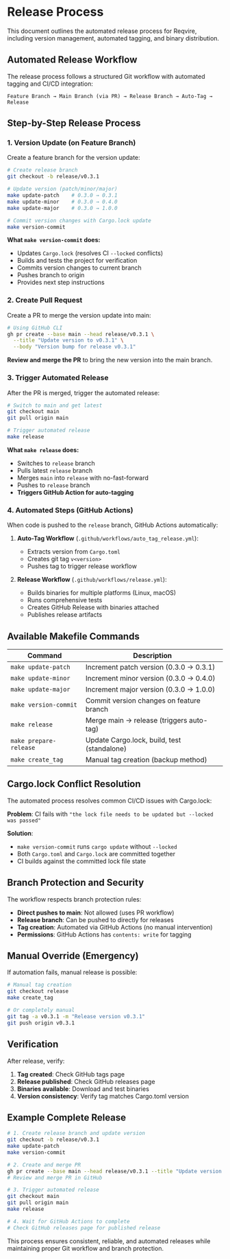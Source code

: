 # Release Process

This document outlines the automated release process for Reqvire, including version management, automated tagging, and binary distribution.

## Automated Release Workflow

The release process follows a structured Git workflow with automated tagging and CI/CD integration:

```
Feature Branch → Main Branch (via PR) → Release Branch → Auto-Tag → Release
```

## Step-by-Step Release Process

### 1. Version Update (on Feature Branch)

Create a feature branch for the version update:

```bash
# Create release branch
git checkout -b release/v0.3.1

# Update version (patch/minor/major)
make update-patch    # 0.3.0 → 0.3.1
make update-minor    # 0.3.0 → 0.4.0  
make update-major    # 0.3.0 → 1.0.0

# Commit version changes with Cargo.lock update
make version-commit
```

**What `make version-commit` does:**
- Updates `Cargo.lock` (resolves CI `--locked` conflicts)
- Builds and tests the project for verification
- Commits version changes to current branch
- Pushes branch to origin
- Provides next step instructions

### 2. Create Pull Request

Create a PR to merge the version update into main:

```bash
# Using GitHub CLI
gh pr create --base main --head release/v0.3.1 \
  --title "Update version to v0.3.1" \
  --body "Version bump for release v0.3.1"
```

**Review and merge the PR** to bring the new version into the main branch.

### 3. Trigger Automated Release

After the PR is merged, trigger the automated release:

```bash
# Switch to main and get latest
git checkout main
git pull origin main

# Trigger automated release
make release
```

**What `make release` does:**
- Switches to `release` branch
- Pulls latest `release` branch  
- Merges `main` into `release` with no-fast-forward
- Pushes to `release` branch
- **Triggers GitHub Action for auto-tagging**

### 4. Automated Steps (GitHub Actions)

When code is pushed to the `release` branch, GitHub Actions automatically:

1. **Auto-Tag Workflow** (`.github/workflows/auto_tag_release.yml`):
   - Extracts version from `Cargo.toml`
   - Creates git tag `v<version>` 
   - Pushes tag to trigger release workflow

2. **Release Workflow** (`.github/workflows/release.yml`):
   - Builds binaries for multiple platforms (Linux, macOS)
   - Runs comprehensive tests
   - Creates GitHub Release with binaries attached
   - Publishes release artifacts

## Available Makefile Commands

| Command | Description |
|---------|-------------|
| `make update-patch` | Increment patch version (0.3.0 → 0.3.1) |
| `make update-minor` | Increment minor version (0.3.0 → 0.4.0) |
| `make update-major` | Increment major version (0.3.0 → 1.0.0) |
| `make version-commit` | Commit version changes on feature branch |
| `make release` | Merge main → release (triggers auto-tag) |
| `make prepare-release` | Update Cargo.lock, build, test (standalone) |
| `make create_tag` | Manual tag creation (backup method) |

## Cargo.lock Conflict Resolution

The automated process resolves common CI/CD issues with Cargo.lock:

**Problem**: CI fails with `"the lock file needs to be updated but --locked was passed"`

**Solution**: 
- `make version-commit` runs `cargo update` without `--locked`
- Both `Cargo.toml` and `Cargo.lock` are committed together
- CI builds against the committed lock file state

## Branch Protection and Security

The workflow respects branch protection rules:

- **Direct pushes to main**: Not allowed (uses PR workflow)
- **Release branch**: Can be pushed to directly for releases
- **Tag creation**: Automated via GitHub Actions (no manual intervention)
- **Permissions**: GitHub Actions has `contents: write` for tagging

## Manual Override (Emergency)

If automation fails, manual release is possible:

```bash
# Manual tag creation
git checkout release
make create_tag

# Or completely manual
git tag -a v0.3.1 -m "Release version v0.3.1"
git push origin v0.3.1
```

## Verification

After release, verify:

1. **Tag created**: Check GitHub tags page
2. **Release published**: Check GitHub releases page  
3. **Binaries available**: Download and test binaries
4. **Version consistency**: Verify tag matches Cargo.toml version

## Example Complete Release

```bash
# 1. Create release branch and update version
git checkout -b release/v0.3.1
make update-patch
make version-commit

# 2. Create and merge PR
gh pr create --base main --head release/v0.3.1 --title "Update version to v0.3.1"
# Review and merge PR in GitHub

# 3. Trigger automated release  
git checkout main
git pull origin main
make release

# 4. Wait for GitHub Actions to complete
# Check GitHub releases page for published release
```

This process ensures consistent, reliable, and automated releases while maintaining proper Git workflow and branch protection.